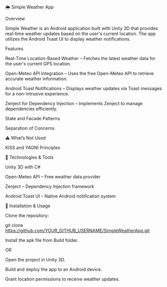 🌦 Simple Weather App

Overview

Simple Weather is an Android application built with Unity 3D that provides real-time weather updates based on the user's current location. The app utilizes the Android Toast UI to display weather notifications.

Features

Real-Time Location-Based Weather – Fetches the latest weather data for the user's current GPS location.

Open-Meteo API Integration – Uses the free Open-Meteo API to retrieve accurate weather information.

Android Toast Notifications – Displays weather updates via Toast messages for a non-intrusive experience.

Zenject for Dependency Injection – Implements Zenject to manage dependencies efficiently.

State and Facade Patterns

Separation of Concerns

⚠️ What’s Not Used

KISS and YAGNI Principles

🔧 Technologies & Tools

Unity 3D with C#

Open-Meteo API – Free weather data provider

Zenject – Dependency Injection framework

Android Toast UI – Native Android notification system

📲 Installation & Usage

Clone the repository:

git clone https://github.com/YOUR_GITHUB_USERNAME/SimpleWeatherApp.git

Install the apk file from Build folder.

OR

Open the project in Unity 3D.

Build and deploy the app to an Android device.

Grant location permissions to receive weather updates.



